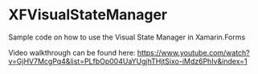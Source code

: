 # XFVisualStateManager
Sample code on how to use the Visual State Manager in Xamarin.Forms

Video walkthrough can be found here: https://www.youtube.com/watch?v=GjHV7McgPq4&list=PLfbOp004UaYUgjhTHjtSixo-iMdz6PhIv&index=1

